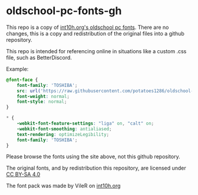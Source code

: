 # oldschool-pc-fonts-gh
This repo is a copy of [int10h.org's oldschool pc fonts](https://int10h.org/oldschool-pc-fonts/). There are no changes, this is a copy and redistribution of the original files into a github repository.

This repo is intended for referencing online in situations like a custom .css file, such as BetterDiscord.

Example:
```css
@font-face {
	font-family: 'TOSHIBA';
    src: url('https://raw.githubusercontent.com/potatoes1286/oldschool-pc-fonts-gh/main/woff%20-%20Web%20(webfonts)/WebPlus_ToshibaSat_8x14.woff') format('woff');
    font-weight: normal;
    font-style: normal;
}

* {
    -webkit-font-feature-settings: "liga" on, "calt" on;
    -webkit-font-smoothing: antialiased;
    text-rendering: optimizeLegibility;
    font-family: 'TOSHIBA';
}
```

Please browse the fonts using the site above, not this github repository.

The original fonts, and by redistribution this repository, are licensed under [CC BY-SA 4.0](https://creativecommons.org/licenses/by-sa/4.0/)

The font pack was made by VileR on [int10h.org](https://int10h.org/oldschool-pc-fonts/)
